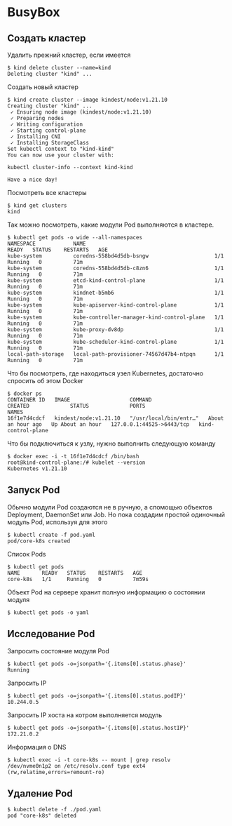 # BusyBox

## Создать кластер

Удалить прежний кластер, если имеется

```
$ kind delete cluster --name=kind
Deleting cluster "kind" ...
```

Создать новый кластер

```
$ kind create cluster --image kindest/node:v1.21.10
Creating cluster "kind" ...
 ✓ Ensuring node image (kindest/node:v1.21.10)
 ✓ Preparing nodes
 ✓ Writing configuration
 ✓ Starting control-plane
 ✓ Installing CNI
 ✓ Installing StorageClass
Set kubectl context to "kind-kind"
You can now use your cluster with:

kubectl cluster-info --context kind-kind

Have a nice day!
```

Посмотреть все кластеры

```
$ kind get clusters
kind
```

Так можно посмотреть, какие модули Pod выполняются в кластере.

```
$ kubectl get pods -o wide --all-namespaces
NAMESPACE            NAME                                         READY   STATUS    RESTARTS   AGE
kube-system          coredns-558bd4d5db-bsngw                     1/1     Running   0          71m
kube-system          coredns-558bd4d5db-c8zn6                     1/1     Running   0          71m
kube-system          etcd-kind-control-plane                      1/1     Running   0          71m
kube-system          kindnet-b5mb6                                1/1     Running   0          71m
kube-system          kube-apiserver-kind-control-plane            1/1     Running   0          71m
kube-system          kube-controller-manager-kind-control-plane   1/1     Running   0          71m
kube-system          kube-proxy-dv8dp                             1/1     Running   0          71m
kube-system          kube-scheduler-kind-control-plane            1/1     Running   0          71m
local-path-storage   local-path-provisioner-74567d47b4-ntpqn      1/1     Running   0          71m
```

Что бы посмотреть, где находиться узел Kubernetes, достаточно спросить об этом Docker

```
$ docker ps
CONTAINER ID   IMAGE                   COMMAND                  CREATED             STATUS             PORTS                       NAMES
16f1e7d4cdcf   kindest/node:v1.21.10   "/usr/local/bin/entr…"   About an hour ago   Up About an hour   127.0.0.1:44525->6443/tcp   kind-control-plane
```

Что бы подключиться к узлу, нужно выполнить следующую команду

```
$ docker exec -i -t 16f1e7d4cdcf /bin/bash
root@kind-control-plane:/# kubelet --version
Kubernetes v1.21.10
```

## Запуск Pod 

Обычно модули Pod создаются не в ручную, а спомощью объектов Deployment, DaemonSet или Job.
Но пока создадим простой одиночный модуль Pod, используя для этого

```
$ kubectl create -f pod.yaml 
pod/core-k8s created
```

Список Pods

```
$ kubectl get pods
NAME       READY   STATUS    RESTARTS   AGE
core-k8s   1/1     Running   0          7m59s
```

Объект Pod на сервере хранит полную информацию о состоянии модуля

```
$ kubectl get pods -o yaml
```

## Исследование Pod

Запросить состояние модуля Pod

```
$ kubectl get pods -o=jsonpath='{.items[0].status.phase}'
Running
```

Запросить IP 

```
$ kubectl get pods -o=jsonpath='{.items[0].status.podIP}'
10.244.0.5
```

Запросить IP хоста на котром выполняется модуль

```
$ kubectl get pods -o=jsonpath='{.items[0].status.hostIP}'
172.21.0.2
```

Информация о DNS

```
$ kubectl exec -i -t core-k8s -- mount | grep resolv
/dev/nvme0n1p2 on /etc/resolv.conf type ext4 (rw,relatime,errors=remount-ro)
```

## Удаление Pod

```
$ kubectl delete -f ./pod.yaml 
pod "core-k8s" deleted
```
